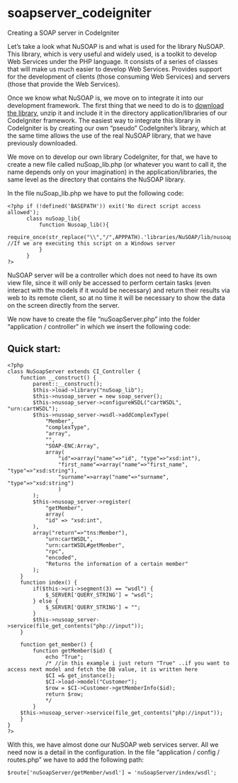soapserver_codeigniter
======================

Creating a SOAP server in CodeIgniter

Let’s take a look what NuSOAP is and what is used for the library NuSOAP. This library, which is very useful and widely used, is a toolkit to develop Web Services under the PHP language. It consists of a series of classes that will make us much easier to develop Web Services. Provides support for the development of clients (those consuming Web Services) and servers (those that provide the Web Services). 

Once we know what NuSOAP is, we move on to integrate it into our development framework.  The first thing that we need to do is to <a href="http://sourceforge.net/projects/nusoap/files/nusoap/0.7.3/nusoap-0.7.3.zip/download" target="_blank">download the library</a>, unzip it and include it in the directory application/libraries of our CodeIgniter framework. The easiest way to integrate this library in CodeIgniter is by creating our own “pseudo” CodeIgniter’s library, which at the same time allows the use of the real NuSOAP library, that we have previously downloaded. 

We move on to develop our own library CodeIgniter, for that, we have to create a new file called nuSoap_lib.php (or whatever you want to call it, the name depends only on your imagination) in the application/libraries, the same level as the directory that contains the NuSOAP library.

In the file nuSoap_lib.php we have to put the following code:

```
<?php if (!defined('BASEPATH')) exit('No direct script access allowed');
      class nuSoap_lib{
          function Nusoap_lib(){
               require_once(str_replace("\\","/",APPPATH).'libraries/NuSOAP/lib/nusoap'.EXT); //If we are executing this script on a Windows server
          }
      }
?>
```

NuSOAP server will be a controller which does not need to have its own view file, since it will only be accessed to perform certain tasks (even interact with the models if it would be necessary) and return their results via web to its remote client, so at no time it will be necessary to show the data on the screen directly from the server.

We now have to create the file “nuSoapServer.php” into the folder “application / controller” in which we insert the following code:


## Quick start:
```
<?php
class NuSoapServer extends CI_Controller {
	function __construct() {
		parent::__construct();
		$this->load->library("nuSoap_lib");
		$this->nusoap_server = new soap_server();
		$this->nusoap_server->configureWSDL("cartWSDL", "urn:cartWSDL");
		$this->nusoap_server->wsdl->addComplexType(
			"Member",
			"complexType",
			"array",
			"",
			"SOAP-ENC:Array",
			array(
				"id"=>array("name"=>"id", "type"=>"xsd:int"),
				"first_name"=>array("name"=>"first_name", "type"=>"xsd:string"),
				"surname"=>array("name"=>"surname", "type"=>"xsd:string")
				)
		);
		$this->nusoap_server->register(
			"getMember",
			array(
			"id" => "xsd:int",
		),
		array("return"=>"tns:Member"),
			"urn:cartWSDL",
			"urn:cartWSDL#getMember",
			"rpc",
			"encoded",
			"Returns the information of a certain member"
		);
	}
	function index() {
		if($this->uri->segment(3) == "wsdl") {
			$_SERVER['QUERY_STRING'] = "wsdl";
		} else {
			$_SERVER['QUERY_STRING'] = "";
		}
		$this->nusoap_server->service(file_get_contents("php://input"));
	}
	
	function get_member() {
		function getMember($id) {
			echo "True";
			/* //in this example i just return "True" ..if you want to access next model and fetch the DB value, it is written here
			$CI =& get_instance();
			$CI->load->model("Customer");
			$row = $CI->Customer->getMemberInfo($id);
			return $row;
			*/
		}
	$this->nusoap_server->service(file_get_contents("php://input"));
	}
}
?>

```

With this, we have almost done our NuSOAP web services server. All we need now is a detail in the configuration. In the file “application / config / routes.php” we have to add the following path:
```
$route['nuSoapServer/getMember/wsdl'] = 'nuSoapServer/index/wsdl';
```
